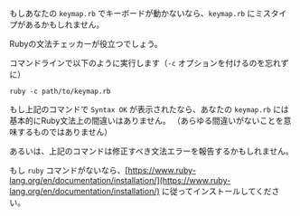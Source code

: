 もしあなたの `keymap.rb` でキーボードが動かないなら、`keymap.rb` にミスタイプがあるかもしれません。

Rubyの文法チェッカーが役立つでしょう。

コマンドラインで以下のように実行します（`-c` オプションを付けるのを忘れずに）

```shell
ruby -c path/to/keymap.rb
```

もし上記のコマンドで `Syntax OK` が表示されたなら、あなたの `keymap.rb` には基本的にRuby文法上の間違いはありません。
（あらゆる間違いがないことを意味するものではありません）

あるいは、上記のコマンドは修正すべき文法エラーを報告するかもしれません。

もし `ruby` コマンドがないなら、[https://www.ruby-lang.org/en/documentation/installation/](https://www.ruby-lang.org/en/documentation/installation/) に従ってインストールしてください。